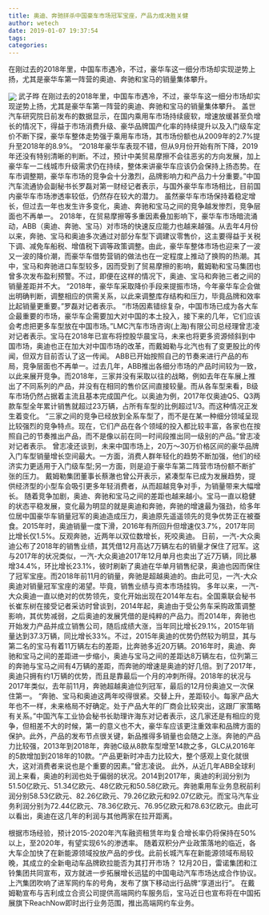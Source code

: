 ```yaml
---
title: 奥迪、奔驰拼杀中国豪车市场冠军宝座，产品力成决胜关健
author: wetech
date: 2019-01-07 19:37:54
tags: 
categories: 
---
```

在刚过去的2018年里，中国车市遇冷，不过，豪华车这一细分市场却实现逆势上扬，尤其是豪华车第一阵营的奥迪、奔驰和宝马的销量集体攀升。
<!-- more -->
<img align="center" border="0" src="https://imgcdn.yicai.com/uppics/images/2019/01/b67759d03e9c748a8c01c8557a65bf53.jpg" />
武子晔
在刚过去的2018年里，中国车市遇冷，不过，豪华车这一细分市场却实现逆势上扬，尤其是豪华车第一阵营的奥迪、奔驰和宝马的销量集体攀升。
盖世汽车研究院日前发布的数据显示，在国内乘用车市场持续疲软，增速放缓甚至负增长的情况下，得益于市场消费升级、豪华品牌国产化率的持续提升以及入门级车定价不断下探，豪华车整体走势强于乘用车市场，其市场份额也从2009年的2.7%提升至2018年的8.9%。
“2018年豪华车表现不错，但从9月份开始有所下降，2019年还没有特别清晰的判断。不过，预计中美贸易摩擦不会往恶劣的方向发展，加上豪华车一二线城市升级需求仍在持续，整体来讲豪华车应该仍会保持上扬态势。在车市调整期，豪华车市场的竞争会十分激烈，品牌影响力和产品力十分重要。”中国汽车流通协会副秘书长罗磊对第一财经记者表示，与国外豪华车市场相比，目前国内豪华车市场渗透率较低，仍然存在较大的潜力。
虽然豪华车市场保持着稳定增长，但过去一年也发生许多变化，奥迪、奔驰和宝马之间的竞争越发惨烈，竞争层面也不再单一。
2018年，在贸易摩擦等多重因素叠加影响下，豪华车市场暗流涌动，ABB（奥迪、奔驰、宝马）对市场的快速反应能力也越来越强。从去年4月份以来，奔驰、宝马和奥迪多次通过对部分车型下调建议零售价，这主要得益于关税下调、减免车船税、增值税下调等政策调整。由此，豪华车整体市场也迎来了一波又一波的降价潮，而豪华车借势营销的做法也在一定程度上推动了换购的热潮。其中，宝马和奔驰进口车型较多，因而受到了贸易摩擦的影响，戴姆勒和宝马集团也曾多次发布盈利预警。不过，即便在这样的情况下，奥迪、宝马和奔驰三者之间的销量差距并不大。
“2018年，豪华车采取降价手段来提振市场，今年豪华车企会做出明确判断，调整相应的供需关系，以此来调整库存结构和压力，毕竟品牌和效率比起销量更重要。”罗磊对记者表示。
“市场因素错综复杂，中国市场已成为各大车企最重要的市场，豪华车企需要加大对中国的本土投入，接下来的几年，它们应该会考虑把更多车型放在中国市场。”LMC汽车市场咨询(上海)有限公司总经理曾志凌对记者表示。宝马在2018年已宣布将控股华晨宝马，未来也将更多资源倾斜到中国市场，奥迪也正在加大对中国市场的改革，而戴姆勒与北汽也有了变更股比的传闻，但双方目前否认了这一传闻。
ABB已开始按照自己的节奏来进行产品的布局，竞争层面也不再单一。过去几年，ABB推出各细分市场的产品时间较为一致，以此来展开竞争。而2018年，三家并没有采取以往的战略，例如去年在车展上推出了不同系列的产品，并没有在相同的售价区间直接较量。而从各车型来看，B级车市场仍然占据着主流且基本完成国产化。以奥迪为例，2017年仅奥迪Q5、Q3两款车型全年累计销售就超过23万辆，占所有车型的比例超过1/3。而这种情况正发生着变化。
“三家之间的竞争已经放到全系车型了，而不是在某一种细分领域呈现比较强烈的竞争特点。现在，它们产品在各个领域的投入都比较丰富，各家也在按照自己的节奏推出产品，而不是像以前在同一时间段推出同一级别的产品。”曾志凌对记者表示。
曾志凌还谈到，未来中国市场上，20万～30万价格区间的豪华品牌入门车型销量增长空间最大。一方面，消费人群年轻化的趋势不断加强，他们的经济实力更适用于入门级车型;另一方面，则是迫于豪华车第二阵营市场份额不断扩张的压力。
戴姆勒集团董事长蔡澈也曾公开表示，紧凑型车已成为发展趋势，提供经济型的小型车会吸引更多年轻消费者，从而超越竞争对手，为销量带来大幅增长。
随着竞争加剧，奥迪、奔驰和宝马之间的差距也越来越小。宝马一直以稳健的状态平稳发展，变化最为明显的就是奥迪和奔驰，奔驰的增速最为强劲，给多年位居中国豪华车销量冠军的奥迪造成压力，奥迪原先遥遥领先的竞争优势正在被蚕食。2015年时，奥迪销量一度下滑，2016年有所回升但增速仅3.7%，2017年同比增长仅1.5%。反观奔驰，近两年以双位数增长，死咬奥迪。
日前，一汽-大众奥迪公布了2018年的销售业绩，其凭借12月高达7万辆左右的销量才保住了冠军。这与2017年的状况类似，一汽-大众奥迪2017年12月单月也卖出了近7万辆，同比暴增34.4%，环比增长23.1%，彼时刷新了奥迪在华单月销售纪录，奥迪也因而保住了冠军宝座。而2018年前11月的销量，奔驰是超越奥迪的。由此可见，一汽-大众奥迪对销量冠军宝座的渴望。毕竟，销售业绩与资本市场挂钩。
多年以来，一汽-大众奥迪一直以绝对的优势领先，变化开始出现在2014年左右。全国乘联会秘书长崔东树在接受记者采访时曾谈到，2014年起，奥迪由于受公务车采购政策调整影响，其优势减弱，之后奥迪的发展凭借的是纯粹的产品力。而2014年，奔驰也开始发力产品并成立销售公司，随后成绩大涨，当年同比增长29.1%，2015年销量达到37.3万辆，同比增长33%。不过，2015年奥迪的优势仍然较为明显，其与第二名的宝马有着11万辆左右的差距，比奔驰多近20万辆。2016年时，奥迪、奔驰和宝马之间的差距进一步缩小，奥迪与宝马之间的差距达8万辆左右，位列第三的奔驰与宝马之间有4万辆的差距，而奔驰的增速是奥迪的好几倍。到了2017年，奥迪只拥有约1万辆的优势，而且是靠最后一个月的冲刺所得。2018年的状况与2017年类似，去年前11月，奔驰超越奥迪位列冠军，最后的12月份奥迪又一次保住第一。
“奔驰、宝马和奥迪这两年咬得很紧。交替上升，差距较小。每家产品大年也不一样，未来格局不好确定。处于产品大年的厂商会比较突出，这跟厂家策略有关系。”中国汽车工业协会秘书长助理许海东对记者表示，这几家还是有相应的竞争，但相差不大的时候，第一的意义也不大，豪华车应该更注重效率和品牌方面的保护。此外，产品的发布节点很关键，新品推得多销量也会随之上涨。奔驰的产品力比较强，2013年到2018年，奔驰C级从8款车型增至14款之多，GLC从2016年的5款增加到2018年的10款。“产品更新时冲击力比较大，整个感观上变化就很大，这对消费者来说也是个重要的因素。”曾志凌说。
此外，从近几年ABB全球利润上来看，奥迪的利润也处于偏弱的状况。2014到2017年，奥迪的利润分别为51.50亿欧元、51.34亿欧元、48亿欧元和50.58亿欧元。奔驰乘用车业务息税前利润分别58.53亿欧元、82.26亿欧元、79.26亿欧元和92.07亿欧元。而宝马汽车业务利润分别为72.44亿欧元、78.36亿欧元、76.95亿欧元和78.63亿欧元。由此可以看出，奥迪在这几年的利润与其他两家在拉开距离。
 
 
根据市场经验，预计2015-2020年汽车融资租赁年均复合增长率仍将保持在50% 以上，至2020年，有望实现6%的渗透率。
随着双积分产业政策落地的临近，各大车企加快了在新能源领域投放产品的步伐。此前长城汽车在新能源领域布局较晚，其成立的全新电动车品牌欧拉能否为其打开市场？
12月20日，雷诺集团和江铃集团共同宣布，双方就进一步拓展增长迅猛的中国电动汽车市场达成合作协议。 
上汽集团吹响了进军网约车的号角，发布了旗下移动出行品牌“享道出行”。
在戴姆勒宣布与吉利成立合资公司提供高端网约车服务后，宝马近日也宣布将在中国拓展旗下ReachNow即时出行业务范围，推出高端网约车业务。
